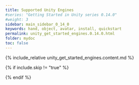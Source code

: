 ```yaml
---
title: Supported Unity Engines
#series: "Getting Started in Unity series 0.14.0"
#weight: 3
sidebar: main_sidebar_0_14_0
keywords: hand, object, avatar, install, quickstart
permalink: unity_get_started_engines.0.14.0.html
folder: mydoc
toc: false
---
```


{% include_relative unity_get_started_engines.content.md %}

{% if include.skip != "true" %}
<!--{% include custom/series_acme_next.html %}-->
{% endif %}
